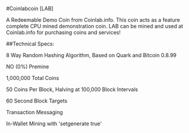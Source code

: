 #Coinlabcoin [LAB]

A Redeemable Demo Coin from Coinlab.info. This coin acts as a feature complete CPU mined demonstration coin. LAB can be mined and used at Coinlab.info for purchasing coins and services!

##Technical Specs:

8 Way Random Hashing Algorithm, Based on Quark and Bitcoin 0.8.99

NO (0%) Premine

1,000,000 Total Coins

50 Coins Per Block, Halving at 100,000 Block Intervals

60 Second Block Targets

Transaction Messaging

In-Wallet Mining with 'setgenerate true'
